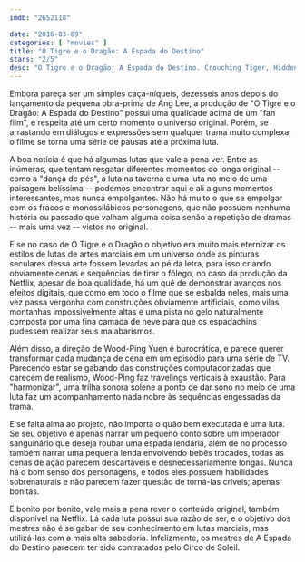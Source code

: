 ```yaml
---
imdb: "2652118"

date: "2016-03-09"
categories: [ "movies" ]
title: "O Tigre e o Dragão: A Espada do Destino"
stars: "2/5"
desc: "O Tigre e o Dragão: A Espada do Destino. Crouching Tiger, Hidden Dragon: Sword of Destiny (China, 2016). Dirigido por Woo-Ping Yuen. Escrito por John Fusco, Wang Du Lu. Com Donnie Yen, Michelle Yeoh, Harry Shum Jr., Natasha Liu Bordizzo, Jason Scott Lee, Eugenia Yuan, Roger Yuan, Juju Chan, Chris Pang. Crítica escrita para o site CinemAqui."
---
```

Embora pareça ser um simples caça-níqueis, dezesseis anos depois do lançamento da pequena obra-prima de Ang Lee, a produção de "O Tigre e o Dragão: A Espada do Destino" possui uma qualidade acima de um "fan film", e respeita até um certo momento o universo original. Porém, se arrastando em diálogos e expressões sem qualquer trama muito complexa, o filme se torna uma série de pausas até a próxima luta.

A boa notícia é que há algumas lutas que vale a pena ver. Entre as inúmeras, que tentam resgatar diferentes momentos do longa original -- como a "dança de pés", a luta na taverna e uma luta no meio de uma paisagem belíssima -- podemos encontrar aqui e ali alguns momentos interessantes, mas nunca empolgantes. Não há muito o que se empolgar com os fracos e monossilábicos personagens, que não possuem nenhuma história ou passado que valham alguma coisa senão a repetição de dramas -- mais uma vez -- vistos no original.

E se no caso de O Tigre e o Dragão o objetivo era muito mais eternizar os estilos de lutas de artes marciais em um universo onde as pinturas seculares dessa arte fossem levadas ao pé da letra, para isso criando obviamente cenas e sequências de tirar o fôlego, no caso da produção da Netflix, apesar de boa qualidade, há um quê de demonstrar avanços nos efeitos digitais, que como em todo o filme que se esbalda neles, mais uma vez passa vergonha com construções obviamente artificiais, como vilas, montanhas impossivelmente altas e uma pista no gelo naturalmente composta por uma fina camada de neve para que os espadachins pudessem realizar seus malabarismos.

Além disso, a direção de Wood-Ping Yuen é burocrática, e parece querer transformar cada mudança de cena em um episódio para uma série de TV. Parecendo estar se gabando das construções computadorizadas que carecem de realismo, Wood-Ping faz travelings verticais à exaustão. Para "harmonizar", uma trilha sonora solene a ponto de dar sono no meio de uma luta faz um acompanhamento nada nobre às sequências engessadas da trama.

E se falta alma ao projeto, não importa o quão bem executada é uma luta. Se seu objetivo é apenas narrar um pequeno conto sobre um imperador sanguinário que deseja roubar uma espada lendária, além de no processo também narrar uma pequena lenda envolvendo bebês trocados, todas as cenas de ação parecem descartáveis e desnecessariamente longas. Nunca há o bom senso dos personagens, e todos eles possuem habilidades sobrenaturais e não parecem fazer questão de torná-las críveis; apenas bonitas.

E bonito por bonito, vale mais a pena rever o conteúdo original, também disponível na Netflix. Lá cada luta possui sua razão de ser, e o objetivo dos mestres não é se gabar de seu conhecimento em lutas marciais, mas utilizá-las com a mais alta sabedoria. Infelizmente, os mestres de A Espada do Destino parecem ter sido contratados pelo Circo de Soleil.
